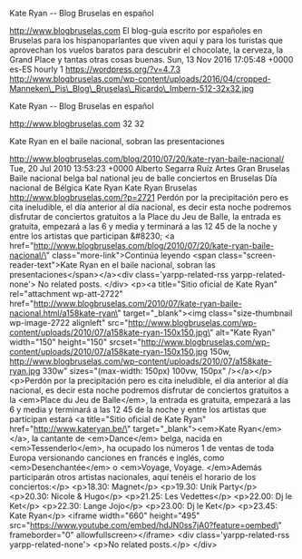Kate Ryan -- Blog Bruselas en español

http://www.blogbruselas.com El blog-guía escrito por españoles en
Bruselas para los hispanoparlantes que viven aquí y para los turistas
que aprovechan los vuelos baratos para descubrir el chocolate, la
cerveza, la Grand Place y tantas otras cosas buenas. Sun, 13 Nov 2016
17:05:48 +0000 es-ES hourly 1 https://wordpress.org/?v=4.7.3
http://www.blogbruselas.com/wp-content/uploads/2016/04/cropped-Manneken\_Pis\_Blog\_Bruselas\_Ricardo\_Imbern-512-32x32.jpg

Kate Ryan -- Blog Bruselas en español

http://www.blogbruselas.com 32 32

Kate Ryan en el baile nacional, sobran las presentaciones

http://www.blogbruselas.com/blog/2010/07/20/kate-ryan-baile-nacional/
Tue, 20 Jul 2010 13:53:23 +0000 Alberto Segarra Ruíz Artes Gran Bruselas
Baile nacional belga bal national jeu de balle conciertos en Bruselas
Día nacional de Bélgica Kate Ryan Kate Ryan Bruselas
http://www.blogbruselas.com/?p=2721 Perdón por la precipitación pero es
cita ineludible, el día anterior al día nacional, es decir esta noche
podremos disfrutar de conciertos gratuitos a la Place du Jeu de Balle,
la entrada es gratuita, empezará a las 6 y media y terminará a las 12 45
de la noche y entre los artistas que participan &\#8230; \<a
href=\"http://www.blogbruselas.com/blog/2010/07/20/kate-ryan-baile-nacional/\"
class=\"more-link\"\>Continúa leyendo \<span
class=\"screen-reader-text\"\>Kate Ryan en el baile nacional, sobran las
presentaciones\</span\>\</a\>\<div class=\'yarpp-related-rss
yarpp-related-none\'\> No related posts. \</div\> \<p\>\<a title=\"Sitio
oficial de Kate Ryan\" rel=\"attachment wp-att-2722\"
href=\"http://www.blogbruselas.com/2010/07/kate-ryan-baile-nacional.html/a158kate-ryan\"
target=\"\_blank\"\>\<img class=\"size-thumbnail wp-image-2722
alignleft\"
src=\"http://www.blogbruselas.com/wp-content/uploads/2010/07/a158kate-ryan-150x150.jpg\"
alt=\"Kate Ryan\" width=\"150\" height=\"150\"
srcset=\"http://www.blogbruselas.com/wp-content/uploads/2010/07/a158kate-ryan-150x150.jpg
150w,
http://www.blogbruselas.com/wp-content/uploads/2010/07/a158kate-ryan.jpg
330w\" sizes=\"(max-width: 150px) 100vw, 150px\" /\>\</a\>\</p\>
\<p\>Perdón por la precipitación pero es cita ineludible, el día
anterior al día nacional, es decir esta noche podremos disfrutar de
conciertos gratuitos a la \<em\>Place du Jeu de Balle\</em\>, la entrada
es gratuita, empezará a las 6 y media y terminará a las 12 45 de la
noche y entre los artistas que participan estará \<a title=\"Sitio
oficial de Kate Ryan\" href=\"http://www.kateryan.be/\"
target=\"\_blank\"\>\<em\>Kate Ryan\</em\>\</a\>, la cantante de
\<em\>Dance\</em\> belga, nacida en \<em\>Tessenderlo\</em\>, ha ocupado
los números 1 de ventas de toda Europa versionando canciones en francés
e inglés, como \<em\>Desenchantée\</em\> o \<em\>Voyage, Voyage.
\</em\>Además participarán otros artistas nacionales, aquí tenéis el
horario de los conciertos:\</p\> \<p\>18.30: Magnet\</p\> \<p\>19.30:
Unik Party\</p\> \<p\>20.30: Nicole &amp; Hugo\</p\> \<p\>21.25: Les
Vedettes\</p\> \<p\>22.00: Dj le Ket\</p\> \<p\>22.30: Lange Jojo\</p\>
\<p\>23.00: Dj le Ket\</p\> \<p\>23.45: Kate Ryan\</p\> \<iframe
width=\"660\" height=\"495\"
src=\"https://www.youtube.com/embed/hdJN0ss7jA0?feature=oembed\"
frameborder=\"0\" allowfullscreen\>\</iframe\> \<div
class=\'yarpp-related-rss yarpp-related-none\'\> \<p\>No related
posts.\</p\> \</div\>
